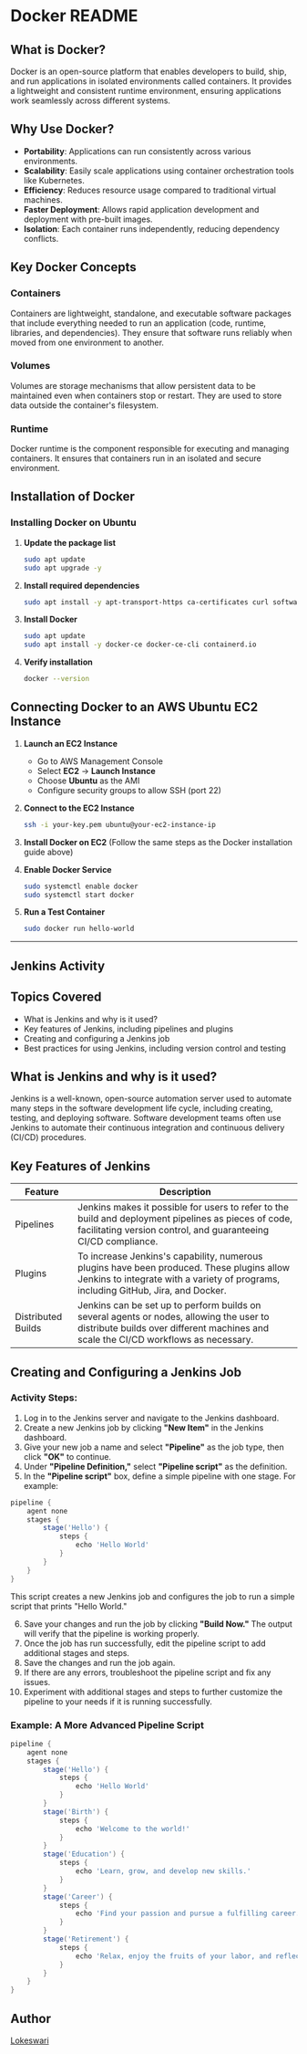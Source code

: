# Docker README

## What is Docker?
Docker is an open-source platform that enables developers to build, ship, and run applications in isolated environments called containers. It provides a lightweight and consistent runtime environment, ensuring applications work seamlessly across different systems.

## Why Use Docker?
- **Portability**: Applications can run consistently across various environments.
- **Scalability**: Easily scale applications using container orchestration tools like Kubernetes.
- **Efficiency**: Reduces resource usage compared to traditional virtual machines.
- **Faster Deployment**: Allows rapid application development and deployment with pre-built images.
- **Isolation**: Each container runs independently, reducing dependency conflicts.

## Key Docker Concepts
### Containers
Containers are lightweight, standalone, and executable software packages that include everything needed to run an application (code, runtime, libraries, and dependencies). They ensure that software runs reliably when moved from one environment to another.

### Volumes
Volumes are storage mechanisms that allow persistent data to be maintained even when containers stop or restart. They are used to store data outside the container's filesystem.

### Runtime
Docker runtime is the component responsible for executing and managing containers. It ensures that containers run in an isolated and secure environment.

## Installation of Docker
### Installing Docker on Ubuntu
1. **Update the package list**
   ```sh
   sudo apt update
   sudo apt upgrade -y
   ```
2. **Install required dependencies**
   ```sh
   sudo apt install -y apt-transport-https ca-certificates curl software-properties-common
   ```
3. **Install Docker**
   ```sh
   sudo apt update
   sudo apt install -y docker-ce docker-ce-cli containerd.io
   ```
4. **Verify installation**
   ```sh
   docker --version
   ```

## Connecting Docker to an AWS Ubuntu EC2 Instance
1. **Launch an EC2 Instance**
   - Go to AWS Management Console
   - Select **EC2** → **Launch Instance**
   - Choose **Ubuntu** as the AMI
   - Configure security groups to allow SSH (port 22)

2. **Connect to the EC2 Instance**
   ```sh
   ssh -i your-key.pem ubuntu@your-ec2-instance-ip
   ```

3. **Install Docker on EC2** (Follow the same steps as the Docker installation guide above)

4. **Enable Docker Service**
   ```sh
   sudo systemctl enable docker
   sudo systemctl start docker
   ```

5. **Run a Test Container**
   ```sh
   sudo docker run hello-world
   ```
---

## Jenkins Activity

## Topics Covered
- What is Jenkins and why is it used?
- Key features of Jenkins, including pipelines and plugins
- Creating and configuring a Jenkins job
- Best practices for using Jenkins, including version control and testing

## What is Jenkins and why is it used?
Jenkins is a well-known, open-source automation server used to automate many steps in the software development life cycle, including creating, testing, and deploying software. Software development teams often use Jenkins to automate their continuous integration and continuous delivery (CI/CD) procedures.

## Key Features of Jenkins
| Feature           | Description |
|------------------|-------------|
| Pipelines         | Jenkins makes it possible for users to refer to the build and deployment pipelines as pieces of code, facilitating version control, and guaranteeing CI/CD compliance. |
| Plugins           | To increase Jenkins's capability, numerous plugins have been produced. These plugins allow Jenkins to integrate with a variety of programs, including GitHub, Jira, and Docker. |
| Distributed Builds| Jenkins can be set up to perform builds on several agents or nodes, allowing the user to distribute builds over different machines and scale the CI/CD workflows as necessary. |

## Creating and Configuring a Jenkins Job
### Activity Steps:
1. Log in to the Jenkins server and navigate to the Jenkins dashboard.
2. Create a new Jenkins job by clicking **"New Item"** in the Jenkins dashboard.
3. Give your new job a name and select **"Pipeline"** as the job type, then click **"OK"** to continue.
4. Under **"Pipeline Definition,"** select **"Pipeline script"** as the definition.
5. In the **"Pipeline script"** box, define a simple pipeline with one stage. For example:

```groovy
pipeline {
    agent none
    stages {
        stage('Hello') {
            steps {
                echo 'Hello World'
            }
        }
    }
}
```

This script creates a new Jenkins job and configures the job to run a simple script that prints "Hello World."

6. Save your changes and run the job by clicking **"Build Now."** The output will verify that the pipeline is working properly.
7. Once the job has run successfully, edit the pipeline script to add additional stages and steps.
8. Save the changes and run the job again.
9. If there are any errors, troubleshoot the pipeline script and fix any issues.
10. Experiment with additional stages and steps to further customize the pipeline to your needs if it is running successfully.

### Example: A More Advanced Pipeline Script
```groovy
pipeline {
    agent none
    stages {
        stage('Hello') {
            steps {
                echo 'Hello World'
            }
        }
        stage('Birth') {
            steps {
                echo 'Welcome to the world!'
            }
        }
        stage('Education') {
            steps {
                echo 'Learn, grow, and develop new skills.'
            }
        }
        stage('Career') {
            steps {
                echo 'Find your passion and pursue a fulfilling career.'
            }
        }
        stage('Retirement') {
            steps {
                echo 'Relax, enjoy the fruits of your labor, and reflect on a life well-lived.'
            }
        }
    }
}
```


## Author
[Lokeswari](https://github.com/LokiRameshBabu)
